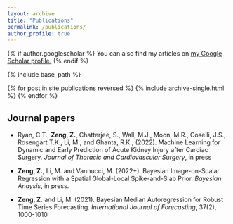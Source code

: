 ```yaml
---
layout: archive
title: "Publications"
permalink: /publications/
author_profile: true
---
```


{% if author.googlescholar %}
  You can also find my articles on <u><a href="{{author.googlescholar}}">my Google Scholar profile</a>.</u>
{% endif %}

{% include base_path %}

{% for post in site.publications reversed %}
  {% include archive-single.html %}
{% endfor %}

## Journal papers
* Ryan, C.T., **Zeng, Z.**, Chatterjee, S., Wall, M.J., Moon, M.R., Coselli, J.S., Rosengart T.K., Li, M., and Ghanta, R.K., (2022). Machine Learning for Dynamic and Early Prediction of Acute Kidney Injury after Cardiac Surgery. *Journal of Thoracic and Cardiovascular Surgery*, in press

* **Zeng, Z.**, Li, M. and Vannucci, M. (2022+). Bayesian Image-on-Scalar Regression with a Spatial Global-Local Spike-and-Slab Prior. *Bayesian Anaysis*, in press.

* **Zeng, Z.** and Li, M. (2021). Bayesian Median Autoregression for Robust Time Series Forecasting. *International Journal of Forecasting*, 37(2), 1000-1010
